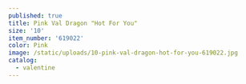 ```yaml
---
published: true
title: Pink Val Dragon "Hot For You"
size: '10'
item_number: '619022'
color: Pink
image: /static/uploads/10-pink-val-dragon-hot-for-you-619022.jpg
catalog:
  - valentine
---
```


